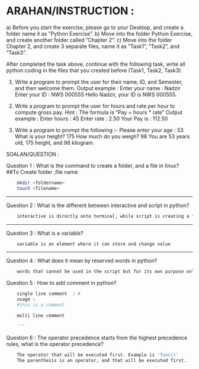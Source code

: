 # ARAHAN/INSTRUCTION :  

a)	Before you start the exercise, please go to your Desktop, and create a folder name it as ”Python Exercise”. 
b)	Move into the folder Python Exercise, and create another folder called ”Chapter 2”.
c)	Move into the folder Chapter 2, and create 3 separate files, name it as ”Task1”, ”Task2”, and ”Task3”.

After completed the task above, continue with the following task, write all python coding in the files that you created before (Task1, Task2, Task3).

1)	Write a program to prompt the user for their name, ID, and Semester, and then welcome them.
Output example : 
	Enter your name : Nadzir
	Enter your ID : NWS 000555
Hello Nadzir, your ID is NWS 000555.

2) Write a program to prompt the user for hours and rate per hour to compute gross pay. Hint : The formula is “Pay = hours * rate”
		Output example :
			Enter hours : 45
			Enter rate : 2.50
			Your Pay is : 112.50

3) Write a program to prompt the following :-
	Please enter your age : 53
	What is your height? 175
	How much do you weigh? 98
	You are 53 years old, 175 height, and 98 kilogram.

SOALAN/QUESTION : 

Question 1 : What is the command to create a folder, and a file in linux?
##To Create folder ,file name
```bash
    mkdir <foldername>
    touch <filename>
```
___________________________________________________________________

Question 2 : What is the different between interactive and script in python?

```bash
    interactive is directly onto terminal, while script is creating a file and then running it
```

___________________________________________________________________

Question 3 : What is a variable?

```bash
    variable is an element where it can store and change value
```

___________________________________________________________________

Question 4 : What does it mean by reserved words in python?
```bash
    words that cannot be used in the script but for its own purpose only
```




Question 5 : How to add comment in python?
```bash
    single line comment  : #
    usage :
    #this is a comment

    multi line comment

    '''
```



Question 6 : The operator precedence starts from the highest precedence rules, what is the operator precedence?
```bash
    The operator that will be executed first. Example is 'func()'
    The parenthesis is an operator, and that will be executed first.
```







